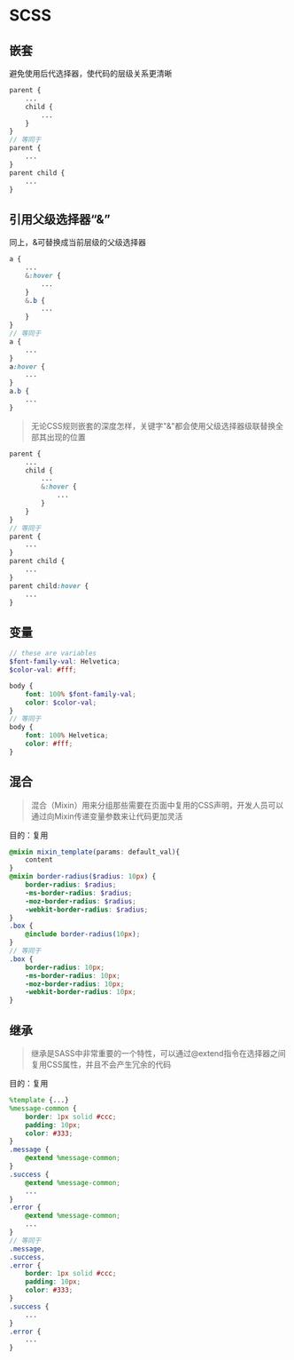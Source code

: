 # SCSS

## 嵌套

避免使用后代选择器，使代码的层级关系更清晰

```scss
parent {
    ...
    child {
        ...
    }
}
// 等同于
parent {
    ...
}
parent child {
    ...
}
```



## 引用父级选择器“&”

同上，&可替换成当前层级的父级选择器

```scss
a {
    ...
    &:hover {
        ...
    }
    &.b {
        ...
    }
}
// 等同于
a {
    ...
}
a:hover {
    ...
}
a.b {
    ...
}
```

> 无论CSS规则嵌套的深度怎样，关键字"&"都会使用父级选择器级联替换全部其出现的位置

```scss
parent {
    ...
    child {
        ...
        &:hover {
            ...
        }
    }
}
// 等同于
parent {
    ...
}
parent child {
    ...
}
parent child:hover {
    ...
}
```



## 变量

```scss
// these are variables
$font-family-val: Helvetica;
$color-val: #fff;

body {
    font: 100% $font-family-val;
    color: $color-val;
}
// 等同于
body {
    font: 100% Helvetica;
    color: #fff;
}
```



## 混合

> 混合（Mixin）用来分组那些需要在页面中复用的CSS声明，开发人员可以通过向Mixin传递变量参数来让代码更加灵活

目的：复用

```scss
@mixin mixin_template(params: default_val){
    content
}
@mixin border-radius($radius: 10px) {
    border-radius: $radius;
    -ms-border-radius: $radius;
    -moz-border-radius: $radius;
    -webkit-border-radius: $radius;
}
.box {
    @include border-radius(10px);
}
// 等同于
.box {
    border-radius: 10px;
    -ms-border-radius: 10px;
    -moz-border-radius: 10px;
    -webkit-border-radius: 10px;
}
```



## 继承

> 继承是SASS中非常重要的一个特性，可以通过@extend指令在选择器之间复用CSS属性，并且不会产生冗余的代码

目的：复用

```scss
%template {...}
%message-common {
    border: 1px solid #ccc;
    padding: 10px;
    color: #333;
}
.message {
    @extend %message-common;
}
.success {
    @extend %message-common;
    ...
}
.error {
    @extend %message-common;
    ...
}
// 等同于
.message,
.success,
.error {
    border: 1px solid #ccc;
    padding: 10px;
    color: #333;
}
.success {
    ...
}
.error {
    ...
}
```

